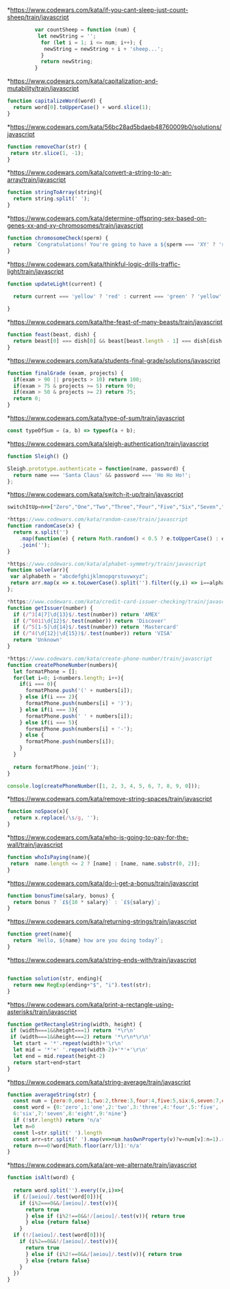
*https://www.codewars.com/kata/if-you-cant-sleep-just-count-sheep/train/javascript
```javascript
         var countSheep = function (num) {
          let newString = '';
           for (let i = 1; i <= num; i++); {
            newString = newString + i + 'sheep...';
           }
           return newString;
         }
```
*https://www.codewars.com/kata/capitalization-and-mutability/train/javascript
```javascript
function capitalizeWord(word) {
  return word[0].toUpperCase() + word.slice(1);
}
```
*https://www.codewars.com/kata/56bc28ad5bdaeb48760009b0/solutions/javascript
 ```javascript
function removeChar(str) {
  return str.slice(1, -1);
}
```
*https://www.codewars.com/kata/convert-a-string-to-an-array/train/javascript
```javascript
function stringToArray(string){
  return string.split(' ');
}
```
*https://www.codewars.com/kata/determine-offspring-sex-based-on-genes-xx-and-xy-chromosomes/train/javascript
```javascript
function chromosomeCheck(sperm) {
  return `Congratulations! You're going to have a ${sperm === 'XY' ? 'son' : 'daughter'}.`
}
```
*https://www.codewars.com/kata/thinkful-logic-drills-traffic-light/train/javascript
```javascript
function updateLight(current) {
  
  return current === 'yellow' ? 'red' : current === 'green' ? 'yellow' : 'green';

}
```
*https://www.codewars.com/kata/the-feast-of-many-beasts/train/javascript
```javascript
function feast(beast, dish) {
  return beast[0] === dish[0] && beast[beast.length - 1] === dish[dish.length - 1]
}
```
*https://www.codewars.com/kata/students-final-grade/solutions/javascript
```javascript
function finalGrade (exam, projects) {
  if(exam > 90 || projects > 10) return 100;
  if(exam > 75 & projects >= 5) return 90;
  if(exam > 50 & projects >= 2) return 75;
  return 0;
}
```
*https://www.codewars.com/kata/type-of-sum/train/javascript
```javascript
const typeOfSum = (a, b) => typeof(a + b);
```
*https://www.codewars.com/kata/sleigh-authentication/train/javascript
```javascript
function Sleigh() {}

Sleigh.prototype.authenticate = function(name, password) {
  return name === 'Santa Claus' && password === 'Ho Ho Ho!';
};
```
*https://www.codewars.com/kata/switch-it-up/train/javascript
```javascript
switchItUp=n=>["Zero","One","Two","Three","Four","Five","Six","Seven","Eight","Nine"][n]
```
```javascript
*https://www.codewars.com/kata/random-case/train/javascript
function randomCase(x) {
  return x.split('')
    .map(function(e) { return Math.random() < 0.5 ? e.toUpperCase() : e.toLowerCase(); })
    .join('');
}
```
 ```javascript
*https://www.codewars.com/kata/alphabet-symmetry/train/javascript
function solve(arr){  
  var alphabeth = "abcdefghijklmnopqrstuvwxyz";
  return arr.map(x => x.toLowerCase().split('').filter((y,i) => i==alphabeth.indexOf(y)).length);
};
```
```javascript
*https://www.codewars.com/kata/credit-card-issuer-checking/train/javascript
function getIssuer(number) {
  if (/^3[4|7]\d{13}$/.test(number)) return 'AMEX'
  if (/^6011\d{12}$/.test(number)) return 'Discover'
  if (/^5[1-5]\d{14}$/.test(number)) return 'Mastercard'
  if (/^4(\d{12}|\d{15})$/.test(number)) return 'VISA'
  return 'Unknown'
}
```
```javascript
*https://www.codewars.com/kata/create-phone-number/train/javascript
function createPhoneNumber(numbers){
  let formatPhone = [];
  for(let i=0; i<numbers.length; i++){
    if(i === 0){
      formatPhone.push('(' + numbers[i]);
    } else if(i === 2){
      formatPhone.push(numbers[i] + ')');
    } else if(i === 3){
      formatPhone.push(' ' + numbers[i]);
    } else if(i === 5){
      formatPhone.push(numbers[i] + '-');
    } else {
      formatPhone.push(numbers[i]);
    }
  }
  
  return formatPhone.join('');
}

console.log(createPhoneNumber([1, 2, 3, 4, 5, 6, 7, 8, 9, 0])); 
```
*https://www.codewars.com/kata/remove-string-spaces/train/javascript
```javascript
function noSpace(x){
  return x.replace(/\s/g, '');
}
```
*https://www.codewars.com/kata/who-is-going-to-pay-for-the-wall/train/javascript
```javascript
function whoIsPaying(name){
 return  name.length <= 2 ? [name] : [name, name.substr(0, 2)];
}
```

*https://www.codewars.com/kata/do-i-get-a-bonus/train/javascript
```javascript
function bonusTime(salary, bonus) {
  return bonus ? `£${10 * salary}` : `£${salary}`;
}
```
*https://www.codewars.com/kata/returning-strings/train/javascript
```javascript
function greet(name){
  return `Hello, ${name} how are you doing today?`;
}
```
*https://www.codewars.com/kata/string-ends-with/train/javascript
```javascript

function solution(str, ending){
  return new RegExp(ending+"$", "i").test(str);
}
```
*https://www.codewars.com/kata/print-a-rectangle-using-asterisks/train/javascript
```javascript
function getRectangleString(width, height) {
 if (width===1&&height===1) return '*\r\n'
 if (width===1&&height===2) return '*\r\n*\r\n'
  let start = '*'.repeat(width)+'\r\n'
  let mid = '*'+' '.repeat(width-2)+'*'+'\r\n'
  let end = mid.repeat(height-2)
  return start+end+start
}
```
*https://www.codewars.com/kata/string-average/train/javascript
```javascript
function averageString(str) {
  const num = {zero:0,one:1,two:2,three:3,four:4,five:5,six:6,seven:7,eight:8,nine:9}
  const word = {0:'zero',1:'one',2:'two',3:'three',4:'four',5:'five',
  6:'six',7:'seven',8:'eight',9:'nine'}
  if (!str.length) return 'n/a'
  let n=0
  const l=str.split(' ').length
  const arr=str.split(' ').map(v=>num.hasOwnProperty(v)?v=num[v]:n=1).reduce((a,b)=>a+b,0)
  return n===0?word[Math.floor(arr/l)]:'n/a'
}
```
*https://www.codewars.com/kata/are-we-alternate/train/javascript
```javascript
function isAlt(word) {
 
  return word.split('').every((v,i)=>{
  if (/[aeiou]/.test(word[0])){
    if (i%2===0&&/[aeiou]/.test(v)){
      return true
      } else if (i%2!==0&&!/[aeiou]/.test(v)){ return true
      } else {return false}
    }
  if (!/[aeiou]/.test(word[0])){
    if (i%2==0&&!/[aeiou]/.test(v)){
      return true
      } else if (i%2!==0&&/[aeiou]/.test(v)){ return true
      } else {return false}
    }
  })
}
```

 
